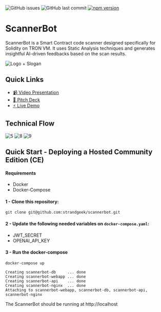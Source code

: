 ![GitHub issues](https://img.shields.io/github/issues/strandgeek/scannerbot) ![GitHub last commit](https://img.shields.io/github/last-commit/strandgeek/scannerbot) [![npm version](https://badge.fury.io/js/@scannerbot%2Fcli.svg)](https://badge.fury.io/js/@scannerbot%2Fcli)

# ScannerBot

ScannerBot is a Smart Contract code scanner designed specifically for Solidity on TRON VM. It uses Static Analysis techniques and generates insightful AI-driven feedbacks based on the scan results.

![Logo + Slogan](https://github.com/strandgeek/scannerbot/assets/101031495/af3798d5-5431-4cd6-bd0a-48c3630ff331)

## Quick Links
- [📹 Video Presentation](https://www.youtube.com/watch?v=89Oi5iuyO9Q)
- [📕 Pitch Deck](https://github.com/strandgeek/scannerbot/files/12811891/ScannerBot.Presentation.PDF.pdf)
- [⚡️ Live Demo](https://scannerbot.xyz/)


## Technical Flow
![5](https://github.com/strandgeek/scannerbot/assets/101031495/093f143b-ea3d-4a5b-9e5c-deed990ea695)
![8](https://github.com/strandgeek/scannerbot/assets/101031495/8c69fd56-3e60-4fe5-998d-ac7de08dd3c4)
![9](https://github.com/strandgeek/scannerbot/assets/101031495/c7a0a90e-730a-4fa5-858b-e9beb365ad54)

## Quick Start - Deploying a Hosted Community Edition (CE)

#### Requirements

- Docker
- Docker-Compose

#### 1 - Clone this repository:

```
git clone git@github.com:strandgeek/scannerbot.git
```

#### 2 - Update the following needed variables on `docker-compose.yaml`:

- JWT_SECRET
- OPENAI_API_KEY 




#### 3 - Run the docker-compose

```
docker-compose up

Creating scannerbot-db     ... done
Creating scannerbot-webapp ... done
Creating scannerbot-api    ... done
Creating scannerbot-nginx  ... done
Attaching to scannerbot-webapp, scannerbot-db, scannerbot-api, scannerbot-nginx
```

The ScannerBot should be running at http://localhost
